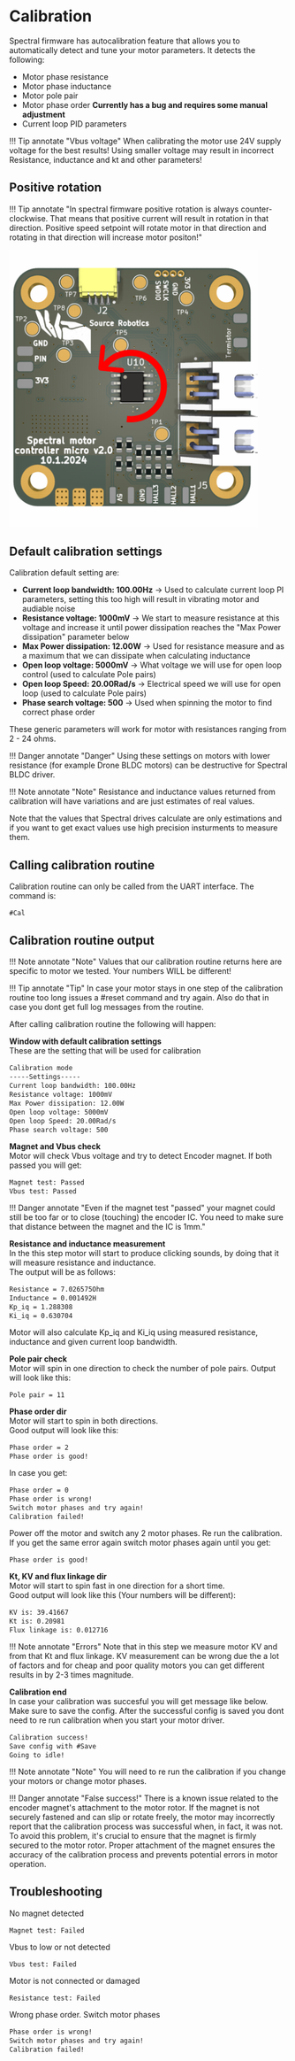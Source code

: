 # Calibration

Spectral firmware has autocalibration feature that allows you to automatically detect and tune your motor parameters. It detects the following:

* Motor phase resistance 
* Motor phase inductance
* Motor pole pair
* Motor phase order **Currently has a bug and requires some manual adjustment**
* Current loop PID parameters

!!! Tip annotate "Vbus voltage" 
    When calibrating the motor use 24V supply voltage for the best results! 
    Using smaller voltage may result in incorrect Resistance, inductance and kt and other parameters!

## **Positive rotation**

!!! Tip annotate "In spectral firmware positive rotation is always counter-clockwise. That means that positive current will result in rotation in that direction. Positive speed setpoint will rotate motor in that direction and rotating in that direction will increase motor positon!" 

<p align="left"> <img src="../assets/Positive_rotation.png" alt="drawing" width="450"/> <br /> </p>


## **Default calibration settings**
Calibration default setting are:<br />

* **Current loop bandwidth: 100.00Hz** -> Used to calculate current loop PI parameters, setting this too high will result in vibrating motor and audiable noise
* **Resistance voltage: 1000mV**  -> We start to measure resistance at this voltage and increase it until power dissipation reaches the "Max Power dissipation" parameter below
* **Max Power dissipation: 12.00W** -> Used for resistance measure and as a maximum that we can dissipate when calculating inductance
* **Open loop voltage: 5000mV** -> What voltage we will use for open loop control (used to calculate Pole pairs)       
* **Open loop Speed: 20.00Rad/s** -> Electrical speed we will use for open loop (used to calculate Pole pairs)     
* **Phase search voltage: 500** -> Used when spinning the motor to find correct phase order


These generic parameters will work for motor with resistances ranging from 2 - 24 ohms.

!!! Danger annotate "Danger" 
    Using these settings on motors with lower resistance (for example Drone BLDC motors) can be destructive for Spectral BLDC driver.

!!! Note annotate "Note" 
    Resistance and inductance values returned from calibration will have variations and are just estimates of real values.

Note that the values that Spectral drives calculate are only estimations and if you want to get exact values use high precision insturments to measure them.

## **Calling calibration routine**

Calibration routine can only be called from the UART interface. The command is:<br />

    #Cal

## **Calibration routine output**

!!! Note annotate "Note" 
    Values that our calibration routine returns here are specific to motor we tested. Your numbers WILL be different!

!!! Tip annotate "Tip" 
    In case your motor stays in one step of the calibration routine too long issues a #reset command and try again. Also do that in case you dont get full log messages from the routine.

After calling calibration routine the following will happen:

**Window with default calibration settings**<br />
These are the setting that will be used for calibration

    Calibration mode
    -----Settings-----
    Current loop bandwidth: 100.00Hz 
    Resistance voltage: 1000mV       
    Max Power dissipation: 12.00W    
    Open loop voltage: 5000mV        
    Open loop Speed: 20.00Rad/s      
    Phase search voltage: 500

**Magnet and Vbus check**<br />
Motor will check Vbus voltage and try to  detect Encoder magnet. If both passed you will get:

    Magnet test: Passed
    Vbus test: Passed
!!! Danger annotate "Even if the magnet test "passed" your magnet could still be too far or to close (touching) the encoder IC. You need to make sure that distance between the magnet and the IC is 1mm."

**Resistance and inductance measurement**<br />
In the this step motor will start to produce clicking sounds, by doing that it will measure resistance and inductance.<br />
The output will be as follows:

    Resistance = 7.026575Ohm
    Inductance = 0.001492H
    Kp_iq = 1.288308
    Ki_iq = 0.630704

Motor will also calculate Kp_iq and Ki_iq using measured resistance, inductance and given current loop bandwidth.

**Pole pair check**<br />
Motor will spin in one direction to check the number of pole pairs.
Output will look like this:

    Pole pair = 11

**Phase order dir**<br />
Motor will start to spin in both directions.<br />
Good output will look like this:

    Phase order = 2
    Phase order is good!

In case you get:

    Phase order = 0 
    Phase order is wrong!
    Switch motor phases and try again!
    Calibration failed!

Power off the motor and switch any 2 motor phases. Re run the calibration.
If you get the same error again switch motor phases again until you get:

    Phase order is good!

**Kt, KV and flux linkage dir**<br />
Motor will start to spin fast in one direction for a short time.<br />
Good output will look like this (Your numbers will be different):

    KV is: 39.41667 
    Kt is: 0.20981
    Flux linkage is: 0.012716 

!!! Note annotate "Errors" 
    Note that in this step we measure motor KV and from that Kt and flux linkage. KV measurement can be wrong due the a lot of factors 
    and for cheap and poor quality motors you can get different results in by 2-3 times magnitude. 

**Calibration end**<br />
In case your calibration was succesful you will get message like below. Make sure to save the config.
After the successful config is saved you dont need to re run calibration when you start your motor driver.

    Calibration success!
    Save config with #Save
    Going to idle!

!!! Note annotate "Note" 
    You will need to re run the calibration if you change your motors or change motor phases.

!!! Danger annotate "False success!" 
    There is a known issue related to the encoder magnet's attachment to the motor rotor. If the magnet is not securely fastened and can slip or rotate freely, the motor may incorrectly report that the calibration process was successful when, in fact, it was not. To avoid this problem, it's crucial to ensure that the magnet is firmly secured to the motor rotor. Proper attachment of the magnet ensures the accuracy of the calibration process and prevents potential errors in motor operation.

## **Troubleshooting**

No magnet detected

    Magnet test: Failed 

Vbus to low or not detected

    Vbus test: Failed

Motor is not connected or damaged

    Resistance test: Failed 

Wrong phase order. Switch motor phases

    Phase order is wrong!
    Switch motor phases and try again!
    Calibration failed!


